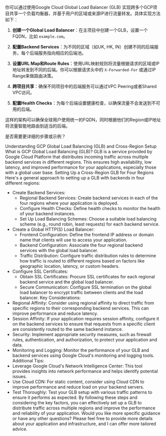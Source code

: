 你可以通过使用Google Cloud Global Load Balancer (GLB) 实现跨多个GCP项目共享一个负载均衡器，并基于用户的区域或来源IP进行流量转发。具体实现方法如下：

1. **创建一个Global Load Balancer**：在主项目中创建一个GLB，设置一个FQDN，比如 `example.com`。

2. **配置Backend Services**：为不同的区域（如UK, HK, IN）创建不同的后端服务，每个后端服务指向相应的后端池。

3. **设置URL Map和Route Rules**：使用URL映射规则将流量根据请求的区域或IP地址转发到不同的后端。你可以根据请求头中的 `X-Forwarded-For` 或通过IP Range来做路由决策。

4. **跨项目共享**：确保不同项目中的后端服务可以通过VPC Peering或者Shared VPC访问。

5. **配置Health Checks**：为每个后端设置健康检查，以确保流量不会发送到不可用的后端。

这样的架构可以确保全球用户使用统一的FQDN，同时根据他们的Region或IP地址将流量智能地路由到适当的后端。

是否需要更详细的步骤或示例？

Understanding GCP Global Load Balancing (GLB) and Cross-Region Setup
What is GCP Global Load Balancing (GLB)?
GLB is a service provided by Google Cloud Platform that distributes incoming traffic across multiple backend services in different regions. This ensures high availability, low latency, and improved performance for your applications, especially those with a global user base.
Setting Up a Cross-Region GLB for Four Regions
Here's a general approach to setting up a GLB with backends in four different regions:
 * Create Backend Services:
   * Regional Backend Services: Create backend services in each of the four regions where your application is deployed.
   * Configure Health Checks: Define health checks to monitor the health of your backend instances.
   * Set Up Load Balancing Schemes: Choose a suitable load balancing scheme (e.g., round robin, least requests) for each backend service.
 * Create a Global HTTP(S) Load Balancer:
   * Frontend Configuration: Define the frontend IP address or domain name that clients will use to access your application.
   * Backend Configuration: Associate the four regional backend services with the global load balancer.
   * Traffic Distribution: Configure traffic distribution rules to determine how traffic is routed to different regions based on factors like geographic location, latency, or custom headers.
 * Configure SSL Certificates:
   * Obtain SSL Certificates: Procure SSL certificates for each regional backend service and the global load balancer.
   * Secure Communication: Configure SSL termination on the global load balancer to encrypt traffic between clients and the load balancer.
Key Considerations:
 * Regional Affinity: Consider using regional affinity to direct traffic from specific regions to their corresponding backend services. This can improve performance and reduce latency.
 * Session Affinity: If your application requires session affinity, configure it on the backend services to ensure that requests from a specific client are consistently routed to the same backend instance.
 * Security: Implement appropriate security measures, such as firewall rules, authentication, and authorization, to protect your application and data.
 * Monitoring and Logging: Monitor the performance of your GLB and backend services using Google Cloud's monitoring and logging tools.
Additional Tips:
 * Leverage Google Cloud's Network Intelligence Center: This tool provides insights into network performance and helps identify potential issues.
 * Use Cloud CDN: For static content, consider using Cloud CDN to improve performance and reduce load on your backend servers.
 * Test Thoroughly: Test your GLB setup with various traffic patterns to ensure it performs as expected.
By following these steps and considering the key factors, you can effectively set up a GLB to distribute traffic across multiple regions and improve the performance and reliability of your application.
Would you like more specific guidance or have any other questions? Please feel free to provide more details about your application and infrastructure, and I can offer more tailored advice.

